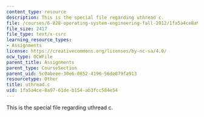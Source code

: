 ```yaml
---
content_type: resource
description: This is the special file regarding uthread c.
file: /courses/6-828-operating-system-engineering-fall-2012/1fa5a4ce8a9761deb154ab3fcc584e54_uthread.c
file_size: 2417
file_type: text/x-csrc
learning_resource_types:
- Assignments
license: https://creativecommons.org/licenses/by-nc-sa/4.0/
ocw_type: OCWFile
parent_title: Assignments
parent_type: CourseSection
parent_uid: 5c0abeee-30e6-0852-4196-56de079fa913
resourcetype: Other
title: uthread.c
uid: 1fa5a4ce-8a97-61de-b154-ab3fcc584e54
---
```

This is the special file regarding uthread c.